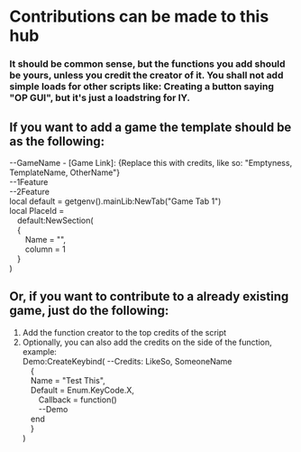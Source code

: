 # Contributions can be made to this hub
### It should be common sense, but the functions you add should be yours, unless you credit the creator of it. You shall not add simple loads for other scripts like: Creating a button saying "OP GUI", but it's just a loadstring for IY.
## If you want to add a game the template should be as the following:
--GameName - [Game Link]: {Replace this with credits, like so: "Emptyness, TemplateName, OtherName"}<br>
--1Feature<br>
--2Feature<br>
local default = getgenv().mainLib:NewTab("Game Tab 1")<br>
local PlaceId =<br>
&emsp;default:NewSection(<br>
&emsp;{<br>
&emsp;&emsp;Name = "",<br>
&emsp;&emsp;column = 1<br>
&emsp;}<br>
)<br>
## Or, if you want to contribute to a already existing game, just do the following:
1. Add the function creator to the top credits of the script<br>
2. Optionally, you can also add the credits on the side of the function, example:<br>
Demo:CreateKeybind( --Credits: LikeSo, SomeoneName<br>
&emsp;{<br>
&emsp;Name = "Test This",<br>
&emsp;Default = Enum.KeyCode.X,<br>
&emsp;&emsp;Callback = function()<br>
&emsp;&emsp;--Demo<br>
&emsp;end<br>
&emsp;}<br>
)<br>

